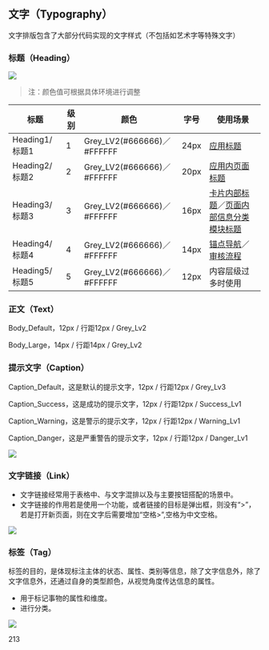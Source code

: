 ## 文字（Typography）

文字排版包含了大部分代码实现的文字样式（不包括如艺术字等特殊文字）

### 标题（Heading）

![](http://oizi4nn30.bkt.clouddn.com//20170814141736_32tcIk_Heading.jpeg)

> 注：颜色值可根据具体环境进行调整

| 标题           | 级别   | 颜色                        | 字号   | 使用场景                                     |
| ------------ | ---- | ------------------------- | ---- | ---------------------------------------- |
| Heading1/标题1 | 1    | Grey_LV2(#666666)／#FFFFFF | 24px | [应用标题](http://oizi4nn30.bkt.clouddn.com//20170815095124_5bS7ik_Typograpyh-heading1.jpeg) |
| Heading2/标题2 | 2    | Grey_LV2(#666666)／#FFFFFF | 20px | [应用内页面标题](http://oizi4nn30.bkt.clouddn.com//20170815095124_cl0FKr_Typograpyh-heading2.jpeg) |
| Heading3/标题3 | 3    | Grey_LV2(#666666)／#FFFFFF | 16px | [卡片内部标题](http://oizi4nn30.bkt.clouddn.com//20170815095124_AAt9yR_Typograpyh-heading3.1.jpeg)／[页面内部信息分类模块标题](http://oizi4nn30.bkt.clouddn.com//20170815095124_8HiuaJ_Typograpyh-heading3.2.jpeg) |
| Heading4/标题4 | 4    | Grey_LV2(#666666)／#FFFFFF | 14px | [锚点导航](http://oizi4nn30.bkt.clouddn.com//20170815095124_aUWagr_Typograpyh-heading4.2.jpeg)／[审核流程](http://oizi4nn30.bkt.clouddn.com//20170815095124_wpMc4q_Typograpyh-heading4.1.jpeg) |
| Heading5/标题5 | 5    | Grey_LV2(#666666)／#FFFFFF | 12px | 内容层级过多时使用                                |

### 正文（Text）

Body_Default，12px / 行距12px / Grey_Lv2

Body_Large，14px / 行距14px / Grey_Lv2

### 提示文字（Caption）

Caption_Default，这是默认的提示文字，12px / 行距12px / Grey_Lv3

Caption_Success，这是成功的提示文字，12px / 行距12px  / Success_Lv1

Caption_Warning，这是警示的提示文字，12px / 行距12px / Warning_Lv1

Caption_Danger，这是严重警告的提示文字，12px / 行距12px  / Danger_Lv1

![](http://oizi4nn30.bkt.clouddn.com//20170814143455_obhWRR_typography-caption.jpeg)

### 文字链接（Link）

- 文字链接经常用于表格中、与文字混排以及与主要按钮搭配的场景中。
- 文字链接的作用若是使用一个功能，或者链接的目标是弹出框，则没有“>”，若是打开新页面，则在文字后需要增加“空格>”,空格为中文空格。

![](http://oizi4nn30.bkt.clouddn.com//20170814144836_d1mZIK_typography-link.jpeg)

### 标签（Tag）

标签的目的，是体现标注主体的状态、属性、类别等信息，除了文字信息外，除了文字信息外，还通过自身的类型颜色，从视觉角度传达信息的属性。
- 用于标记事物的属性和维度。
- 进行分类。

![](http://oizi4nn30.bkt.clouddn.com//20170814151623_eESTK4_tpyography-tag.jpeg)

213